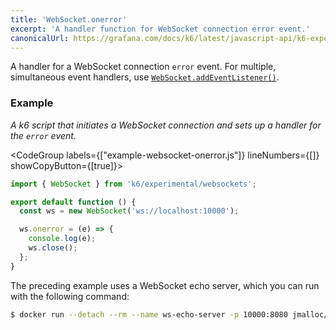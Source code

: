 ```yaml
---
title: 'WebSocket.onerror'
excerpt: 'A handler function for WebSocket connection error event.'
canonicalUrl: https://grafana.com/docs/k6/latest/javascript-api/k6-experimental/websockets/websocket/websocket-onerror/
---
```


A handler for a WebSocket connection `error` event.
For multiple, simultaneous event handlers, use [`WebSocket.addEventListener()`](/javascript-api/k6-experimental/websockets/websocket/websocket-addeventlistener).

### Example

_A k6 script that initiates a WebSocket connection and sets up a handler for the `error` event._

<CodeGroup labels={["example-websocket-onerror.js"]} lineNumbers={[]} showCopyButton={[true]}>

```javascript
import { WebSocket } from 'k6/experimental/websockets';

export default function () {
  const ws = new WebSocket('ws://localhost:10000');

  ws.onerror = (e) => {
    console.log(e);
    ws.close();
  };
}
```

</CodeGroup>

The preceding example uses a WebSocket echo server, which you can run with the following command:

<CodeGroup>

```bash
$ docker run --detach --rm --name ws-echo-server -p 10000:8080 jmalloc/echo-server
```
</CodeGroup>